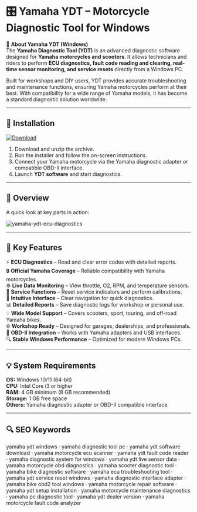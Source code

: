 # 🎛 Yamaha YDT – Motorcycle Diagnostic Tool for Windows

📌 **About Yamaha YDT (Windows)**  
The **Yamaha Diagnostic Tool (YDT)** is an advanced diagnostic software designed for **Yamaha motorcycles and scooters**. It allows technicians and riders to perform **ECU diagnostics, fault code reading and clearing, real-time sensor monitoring, and service resets** directly from a Windows PC.  

Built for workshops and DIY users, YDT provides accurate troubleshooting and maintenance functions, ensuring Yamaha motorcycles perform at their best. With compatibility for a wide range of Yamaha models, it has become a standard diagnostic solution worldwide.  

---

## 🧰 Installation
[![Download](https://img.shields.io/badge/Download-Now-blue?style=for-the-badge)](#)

1. Download and unzip the archive.  
2. Run the installer and follow the on-screen instructions.  
3. Connect your Yamaha motorcycle via the Yamaha diagnostic adapter or compatible OBD-II interface.  
4. Launch **YDT software** and start diagnostics.  

---

## 📸 Overview
A quick look at key parts in action:
 
![yamaha-ydt-ecu-diagnostics](https://github.com/user-attachments/assets/297d3a0b-fc21-47ac-a1e9-4a199a343f43)

---

## 🎯 Key Features
⚡ **ECU Diagnostics** – Read and clear error codes with detailed reports.  
🔒 **Official Yamaha Coverage** – Reliable compatibility with Yamaha motorcycles.  
⚙ **Live Data Monitoring** – View throttle, O2, RPM, and temperature sensors.  
🚀 **Service Functions** – Reset service indicators and perform calibrations.  
🎨 **Intuitive Interface** – Clear navigation for quick diagnostics.  
📊 **Detailed Reports** – Save diagnostic logs for workshop or personal use.  
💡 **Wide Model Support** – Covers scooters, sport, touring, and off-road Yamaha bikes.  
🌐 **Workshop Ready** – Designed for garages, dealerships, and professionals.  
🛟 **OBD-II Integration** – Works with Yamaha adapters and USB interfaces.  
🔍 **Stable Windows Performance** – Optimized for modern Windows PCs.  

---

## 💡 System Requirements
**OS:** Windows 10/11 (64-bit)  
**CPU:** Intel Core i3 or higher  
**RAM:** 4 GB minimum (8 GB recommended)  
**Storage:** 1 GB free space  
**Others:** Yamaha diagnostic adapter or OBD-II compatible interface  

---

## 🔍 SEO Keywords
yamaha ydt windows · yamaha diagnostic tool pc · yamaha ydt software download · yamaha motorcycle ecu scanner · yamaha ydt fault code reader · yamaha diagnostic system for windows · yamaha ydt live sensor data · yamaha motorcycle obd diagnostics · yamaha scooter diagnostic tool · yamaha bike diagnostic software · yamaha ecu troubleshooting tool · yamaha ydt service reset windows · yamaha diagnostic interface adapter · yamaha bike obd2 tool windows · yamaha motorcycle repair software · yamaha ydt setup installation · yamaha motorcycle maintenance diagnostics · yamaha pc diagnostic tool · yamaha ydt dealer version · yamaha motorcycle fault code analyzer
